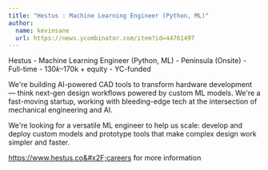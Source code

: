 ```yaml
---
title: "Hestus : Machine Learning Engineer (Python, ML)"
author:
  name: kevinsane
  url: https://news.ycombinator.com/item?id=44761497
---
```


<JobNavigation />

Hestus - Machine Learning Engineer (Python, ML) - Peninsula (Onsite) - Full-time - $130k–$170k + equity - YC-funded

We&#x27;re building AI-powered CAD tools to transform hardware development — think next-gen design workflows powered by custom ML models. We&#x27;re a fast-moving startup, working with bleeding-edge tech at the intersection of mechanical engineering and AI.

We&#x27;re looking for a versatile ML engineer to help us scale: develop and deploy custom models and prototype tools that make complex design work simpler and faster.

<a href="https:&#x2F;&#x2F;www.hestus.co&#x2F;careers">https:&#x2F;&#x2F;www.hestus.co&#x2F;careers</a> for more information
<JobApplication />
